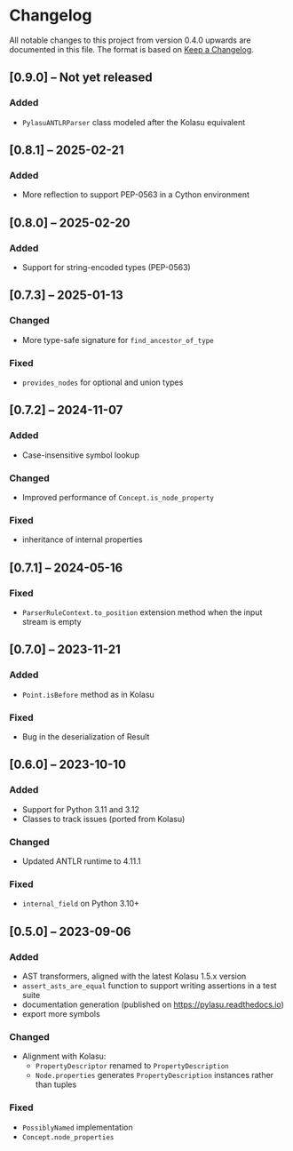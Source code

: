 # Changelog
All notable changes to this project from version 0.4.0 upwards are documented in this file.
The format is based on [Keep a Changelog](https://keepachangelog.com/en/1.0.0/).

## [0.9.0] – Not yet released

### Added
- `PylasuANTLRParser` class modeled after the Kolasu equivalent

## [0.8.1] – 2025-02-21

### Added
- More reflection to support PEP-0563 in a Cython environment

## [0.8.0] – 2025-02-20

### Added
- Support for string-encoded types (PEP-0563)

## [0.7.3] – 2025-01-13

### Changed
- More type-safe signature for `find_ancestor_of_type`

### Fixed
- `provides_nodes` for optional and union types

## [0.7.2] – 2024-11-07

### Added
- Case-insensitive symbol lookup

### Changed
- Improved performance of `Concept.is_node_property` 

### Fixed
- inheritance of internal properties

## [0.7.1] – 2024-05-16

### Fixed
- `ParserRuleContext.to_position` extension method when the input stream is empty

## [0.7.0] – 2023-11-21

### Added
- `Point.isBefore` method as in Kolasu

### Fixed
- Bug in the deserialization of Result

## [0.6.0] – 2023-10-10

### Added
- Support for Python 3.11 and 3.12
- Classes to track issues (ported from Kolasu)

### Changed
- Updated ANTLR runtime to 4.11.1

### Fixed
- `internal_field` on Python 3.10+

## [0.5.0] – 2023-09-06

### Added
- AST transformers, aligned with the latest Kolasu 1.5.x version
- `assert_asts_are_equal` function to support writing assertions in a test suite
- documentation generation (published on https://pylasu.readthedocs.io)
- export more symbols

### Changed
- Alignment with Kolasu:
  - `PropertyDescriptor` renamed to `PropertyDescription` 
  - `Node.properties` generates `PropertyDescription` instances rather than tuples

### Fixed
- `PossiblyNamed` implementation
- `Concept.node_properties`
